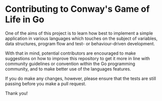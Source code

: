 # Contributing to Conway's Game of Life in Go

One of the aims of this project is to learn how best to implement a simple application in various languages which touches on the subject of variables, data structures, program flow and test- or behaviour-driven development.

With that in mind, potential contributors are encouraged to make suggestions on how to improve this repository to get it more in line with community guidelines or convention within the Go programming community, and to make better use of the languages features.

If you do make any changes, however, please ensure that the tests are still passing before you make a pull request.

Thank you!